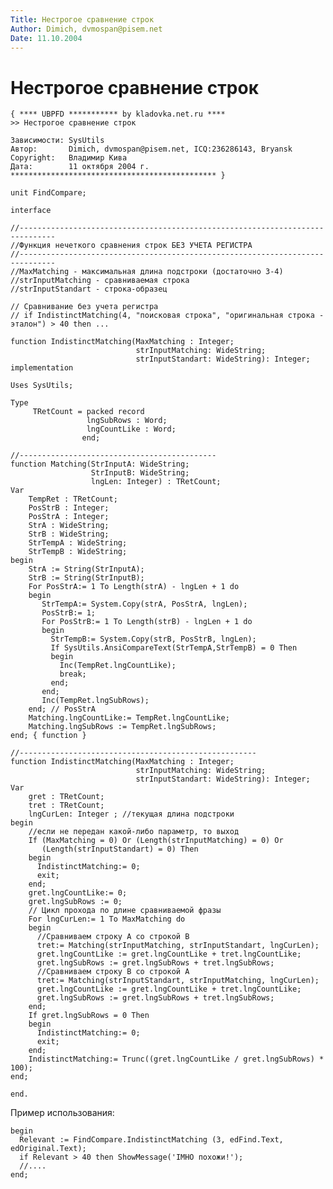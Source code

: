 ```yaml
---
Title: Нестрогое сравнение строк
Author: Dimich, dvmospan@pisem.net
Date: 11.10.2004
---
```



Нестрогое сравнение строк
=========================

    { **** UBPFD *********** by kladovka.net.ru ****
    >> Нестрогое сравнение строк
     
    Зависимости: SysUtils
    Автор:       Dimich, dvmospan@pisem.net, ICQ:236286143, Bryansk
    Copyright:   Владимир Кива
    Дата:        11 октября 2004 г.
    ********************************************** }
     
    unit FindCompare;
     
    interface
     
    //------------------------------------------------------------------------------
    //Функция нечеткого сравнения строк БЕЗ УЧЕТА РЕГИСТРА
    //------------------------------------------------------------------------------
    //MaxMatching - максимальная длина подстроки (достаточно 3-4)
    //strInputMatching - сравниваемая строка
    //strInputStandart - строка-образец
     
    // Сравнивание без учета регистра
    // if IndistinctMatching(4, "поисковая строка", "оригинальная строка - эталон") > 40 then ...
     
    function IndistinctMatching(MaxMatching : Integer;
                                strInputMatching: WideString;
                                strInputStandart: WideString): Integer;
    implementation
     
    Uses SysUtils;
     
    Type
         TRetCount = packed record
                     lngSubRows : Word;
                     lngCountLike : Word;
                    end;
     
    //--------------------------------------------
    function Matching(StrInputA: WideString;
                      StrInputB: WideString;
                      lngLen: Integer) : TRetCount;
    Var
        TempRet : TRetCount;
        PosStrB : Integer;
        PosStrA : Integer;
        StrA : WideString;
        StrB : WideString;
        StrTempA : WideString;
        StrTempB : WideString;
    begin
        StrA := String(StrInputA);
        StrB := String(StrInputB);
        For PosStrA:= 1 To Length(strA) - lngLen + 1 do
        begin
           StrTempA:= System.Copy(strA, PosStrA, lngLen);
           PosStrB:= 1;
           For PosStrB:= 1 To Length(strB) - lngLen + 1 do
           begin
             StrTempB:= System.Copy(strB, PosStrB, lngLen);
             If SysUtils.AnsiCompareText(StrTempA,StrTempB) = 0 Then
             begin
               Inc(TempRet.lngCountLike);
               break;
             end;
           end;
           Inc(TempRet.lngSubRows);
        end; // PosStrA
        Matching.lngCountLike:= TempRet.lngCountLike;
        Matching.lngSubRows := TempRet.lngSubRows;
    end; { function }
     
    //-----------------------------------------------------
    function IndistinctMatching(MaxMatching : Integer;
                                strInputMatching: WideString;
                                strInputStandart: WideString): Integer;
    Var
        gret : TRetCount;
        tret : TRetCount;
        lngCurLen: Integer ; //текущая длина подстроки
    begin
        //если не передан какой-либо параметр, то выход
        If (MaxMatching = 0) Or (Length(strInputMatching) = 0) Or
           (Length(strInputStandart) = 0) Then
        begin
          IndistinctMatching:= 0;
          exit;
        end;
        gret.lngCountLike:= 0;
        gret.lngSubRows := 0;
        // Цикл прохода по длине сравниваемой фразы
        For lngCurLen:= 1 To MaxMatching do
        begin
          //Сравниваем строку A со строкой B
          tret:= Matching(strInputMatching, strInputStandart, lngCurLen);
          gret.lngCountLike := gret.lngCountLike + tret.lngCountLike;
          gret.lngSubRows := gret.lngSubRows + tret.lngSubRows;
          //Сравниваем строку B со строкой A
          tret:= Matching(strInputStandart, strInputMatching, lngCurLen);
          gret.lngCountLike := gret.lngCountLike + tret.lngCountLike;
          gret.lngSubRows := gret.lngSubRows + tret.lngSubRows;
        end;
        If gret.lngSubRows = 0 Then
        begin
          IndistinctMatching:= 0;
          exit;
        end;
        IndistinctMatching:= Trunc((gret.lngCountLike / gret.lngSubRows) * 100);
    end;
     
    end. 

Пример использования:

    begin 
      Relevant := FindCompare.IndistinctMatching (3, edFind.Text, edOriginal.Text);
      if Relevant > 40 then ShowMessage('IMHO похожи!');
      //....
    end; 
